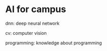 # AI for campus

dnn: deep neural network

cv: computer vision 

programming: knowledge about programming